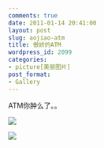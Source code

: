 ```yaml
---
comments: true
date: 2011-01-14 20:41:00
layout: post
slug: aojiao-atm
title: 傲娇的ATM
wordpress_id: 2099
categories:
- picture[美丽图片]
post_format:
- Gallery
---
```


ATM你肿么了。。

![](https://lh5.googleusercontent.com/-M5qh21DZgBg/Tg6R5p8kAKI/AAAAAAAAGjo/TMOS0Zl6brM/s800/IMG_20110114_184221.jpg)

![](https://lh3.googleusercontent.com/-4S6oqoEHpSk/Tg6SHz_FkxI/AAAAAAAAGjo/ih3_qOn59ec/s800/IMG_20110114_184205.jpg)
